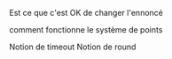 Est ce que c'est OK de changer l'ennoncé

comment fonctionne le système de points

Notion de timeout
Notion de round
